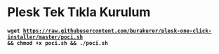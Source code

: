 # Plesk Tek Tıkla Kurulum

<b><code>wget https://raw.githubusercontent.com/burakurer/plesk-one-click-installer/master/poci.sh && chmod +x poci.sh && ./poci.sh</code></b>
